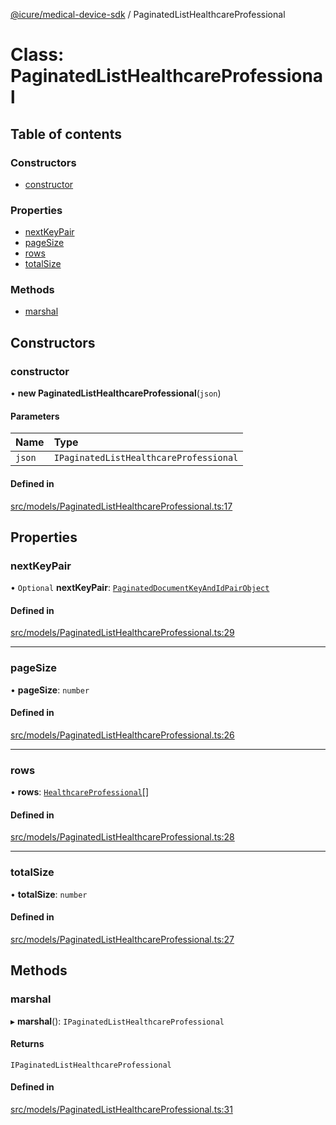 [@icure/medical-device-sdk](../modules.md) / PaginatedListHealthcareProfessional

# Class: PaginatedListHealthcareProfessional

## Table of contents

### Constructors

- [constructor](PaginatedListHealthcareProfessional.md#constructor)

### Properties

- [nextKeyPair](PaginatedListHealthcareProfessional.md#nextkeypair)
- [pageSize](PaginatedListHealthcareProfessional.md#pagesize)
- [rows](PaginatedListHealthcareProfessional.md#rows)
- [totalSize](PaginatedListHealthcareProfessional.md#totalsize)

### Methods

- [marshal](PaginatedListHealthcareProfessional.md#marshal)

## Constructors

### constructor

• **new PaginatedListHealthcareProfessional**(`json`)

#### Parameters

| Name | Type |
| :------ | :------ |
| `json` | `IPaginatedListHealthcareProfessional` |

#### Defined in

[src/models/PaginatedListHealthcareProfessional.ts:17](https://github.com/icure/icure-medical-device-js-sdk/blob/6492840/src/models/PaginatedListHealthcareProfessional.ts#L17)

## Properties

### nextKeyPair

• `Optional` **nextKeyPair**: [`PaginatedDocumentKeyAndIdPairObject`](PaginatedDocumentKeyAndIdPairObject.md)

#### Defined in

[src/models/PaginatedListHealthcareProfessional.ts:29](https://github.com/icure/icure-medical-device-js-sdk/blob/6492840/src/models/PaginatedListHealthcareProfessional.ts#L29)

___

### pageSize

• **pageSize**: `number`

#### Defined in

[src/models/PaginatedListHealthcareProfessional.ts:26](https://github.com/icure/icure-medical-device-js-sdk/blob/6492840/src/models/PaginatedListHealthcareProfessional.ts#L26)

___

### rows

• **rows**: [`HealthcareProfessional`](HealthcareProfessional.md)[]

#### Defined in

[src/models/PaginatedListHealthcareProfessional.ts:28](https://github.com/icure/icure-medical-device-js-sdk/blob/6492840/src/models/PaginatedListHealthcareProfessional.ts#L28)

___

### totalSize

• **totalSize**: `number`

#### Defined in

[src/models/PaginatedListHealthcareProfessional.ts:27](https://github.com/icure/icure-medical-device-js-sdk/blob/6492840/src/models/PaginatedListHealthcareProfessional.ts#L27)

## Methods

### marshal

▸ **marshal**(): `IPaginatedListHealthcareProfessional`

#### Returns

`IPaginatedListHealthcareProfessional`

#### Defined in

[src/models/PaginatedListHealthcareProfessional.ts:31](https://github.com/icure/icure-medical-device-js-sdk/blob/6492840/src/models/PaginatedListHealthcareProfessional.ts#L31)
